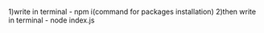  1)write in terminal - npm i(command for packages installation)
 2)then write in terminal - node index.js <link to Test data.zip>
